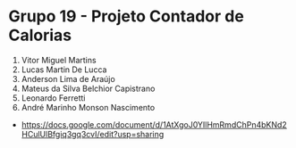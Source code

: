 # Grupo 19 - Projeto Contador de Calorias 

1. Vitor Miguel Martins
1. Lucas Martin De Lucca 
1. Anderson Lima de Araújo 
1. Mateus da Silva Belchior Capistrano
1. Leonardo Ferretti
1. André Marinho Monson Nascimento 

* https://docs.google.com/document/d/1AtXgoJ0YIlHmRmdChPn4bKNd2HCulUlBfgiq3gq3cvI/edit?usp=sharing
